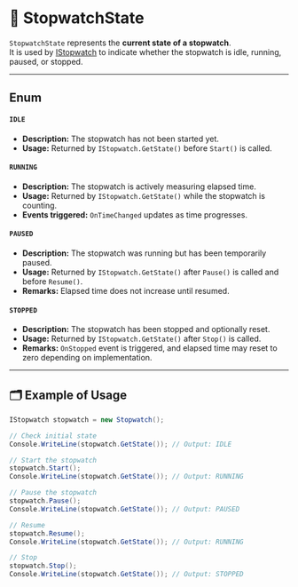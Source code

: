 # 🧩 StopwatchState

`StopwatchState` represents the **current state of a stopwatch**.  
It is used by [IStopwatch](IStopwatch.md) to indicate whether the stopwatch is idle, running, paused, or stopped.

---

## Enum

#### `IDLE`
- **Description:** The stopwatch has not been started yet.
- **Usage:** Returned by `IStopwatch.GetState()` before `Start()` is called.

#### `RUNNING`
- **Description:** The stopwatch is actively measuring elapsed time.
- **Usage:** Returned by `IStopwatch.GetState()` while the stopwatch is counting.
- **Events triggered:** `OnTimeChanged` updates as time progresses.

#### `PAUSED`
- **Description:** The stopwatch was running but has been temporarily paused.
- **Usage:** Returned by `IStopwatch.GetState()` after `Pause()` is called and before `Resume()`.
- **Remarks:** Elapsed time does not increase until resumed.

#### `STOPPED`
- **Description:** The stopwatch has been stopped and optionally reset.
- **Usage:** Returned by `IStopwatch.GetState()` after `Stop()` is called.
- **Remarks:** `OnStopped` event is triggered, and elapsed time may reset to zero depending on implementation.

---

## 🗂 Example of Usage
```csharp
IStopwatch stopwatch = new Stopwatch();

// Check initial state
Console.WriteLine(stopwatch.GetState()); // Output: IDLE

// Start the stopwatch
stopwatch.Start();
Console.WriteLine(stopwatch.GetState()); // Output: RUNNING

// Pause the stopwatch
stopwatch.Pause();
Console.WriteLine(stopwatch.GetState()); // Output: PAUSED

// Resume
stopwatch.Resume();
Console.WriteLine(stopwatch.GetState()); // Output: RUNNING

// Stop
stopwatch.Stop();
Console.WriteLine(stopwatch.GetState()); // Output: STOPPED
```